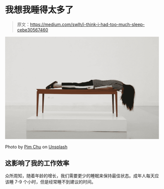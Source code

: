 # 我想我睡得太多了

> 原文：<https://medium.com/swlh/i-think-i-had-too-much-sleep-cebe30567460>

![](img/53c751a1950907b1a906275d33a49ad6.png)

Photo by [Pim Chu](https://unsplash.com/@pimchu?utm_source=medium&utm_medium=referral) on [Unsplash](https://unsplash.com?utm_source=medium&utm_medium=referral)

## 这影响了我的工作效率

众所周知，随着年龄的增长，我们需要更少的睡眠来保持最佳状态。成年人每天应该睡 7-9 个小时，但是经常睡不到建议的时间。